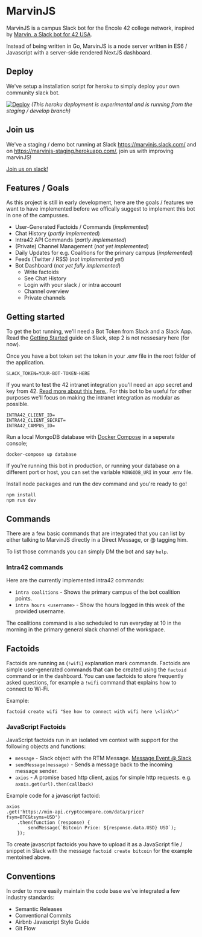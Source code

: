 # MarvinJS

MarvinJS is a campus Slack bot for the Encole 42 college network, inspired by [Marvin, a Slack bot for 42 USA](https://github.com/riking/marvin).

Instead of being written in Go, MarvinJS is a node server written in ES6 / Javascript with a server-side rendered NextJS dashboard.

## Deploy

We've setup a installation script for heroku to simply deploy your own community slack bot.

[![Deploy](https://www.herokucdn.com/deploy/button.svg)](https://heroku.com/deploy?template=https://github.com/ItsWendell/marvin-js/tree/develop)
*(This heroku deployment is experimental and is running from the staging / develop branch)*

## Join us

We've a staging / demo bot running at Slack https://marvinjs.slack.com/ and on https://marvinjs-staging.herokuapp.com/, join us with improving marvinJS!

[Join us on slack!](https://join.slack.com/t/marvinjs/shared_invite/enQtNTI3NzIwMjYxMDA4LWViMjc3YWIxNTQ5N2ZhMzE2Y2E5Y2I5ZDIyMGY4YjkyMGJlZWRhZTQzZWM0OTAwNDBiMmU0OTFjMjJjNDFlMTY)

## Features / Goals

As this project is still in early development, here are the goals / features we want to have implemented before we offically suggest to implement this bot in one of the campusses.

* User-Generated Factoids / Commands (*implemented*)
* Chat History (*partly implemented*)
* Intra42 API Commands (*partly implemented*)
* (Private) Channel Management (*not yet implemented*)
* Daily Updates for e.g. Coalitions for the primary campus (*implemented*)
* Feeds (Twitter / RSS) (*not implemented yet*)
* Bot Dashboard (*not yet fully implemented*)
  * Write factoids
  * See Chat History
  * Login with your slack / or intra account
  * Channel overview
  * Private channels

## Getting started

To get the bot running, we'll need a Bot Token from Slack and a Slack App. Read the [Getting Started](https://api.slack.com/bot-users#getting_started) guide on Slack, step 2 is not nessesary here (for now).

Once you have a bot token set the token in your .env file in the root folder of the application.

```(env)
SLACK_TOKEN=YOUR-BOT-TOKEN-HERE
```

If you want to test the 42 intranet integration you'll need an app secret and key from 42. [Read more about this here.](https://api.intra.42.fr/apidoc/guides/getting_started#create-an-application). For this bot to be useful for other purposes we'll focus on making the intranet integration as modular as possible.

```(env)
INTRA42_CLIENT_ID=
INTRA42_CLIENT_SECRET=
INTRA42_CAMPUS_ID=
```

Run a local MongoDB database with [Docker Compose](https://docs.docker.com/compose/install/) in a seperate console;

```(bash)
docker-compose up database
```

If you're running this bot in production, or running your database on a different port or host, you can set the variable `MONGODB_URI` in your .env file.

Install node packages and run the dev command and you're ready to go!

```(bash)
npm install
npm run dev
```

## Commands

There are a few basic commands that are integrated that you can list by either talking to MarvinJS directly in a Direct Message, or @ tagging him.

To list those commands you can simply DM the bot and say `help`.

### Intra42 commands

Here are the currently implemented intra42 commands:

* `intra coalitions` - Shows the primary campus of the bot coalition points.
* `intra hours <username>` - Show the hours logged in this week of the provided username.

The coalitions command is also scheduled to run everyday at 10 in the morning in the primary general slack channel of the workspace.

## Factoids

Factoids are running as (`!wifi`) explanation mark commands. Factoids are simple user-generated commands that can be created using the `factoid` command or in the dashboard. You can use factoids to store frequently asked questions, for example a `!wifi` command that explains how to connect to Wi-Fi.

Example:

`factoid create wifi "See how to connect with wifi here \<link\>"`

### JavaScript Factoids

JavaScript factoids run in an isolated vm context with support for the following objects and functions:

* `message` - Slack object with the RTM Message. [Message Event @ Slack](https://api.slack.com/events/message)
* `sendMessage(message)` - Sends a message back to the incoming message sender.
* `axios` - A promise based http client, [axios](https://github.com/axios/axios) for simple http requests. e.g. `axois.get(url).then(callback)`

Example code for a javascript factoid:

```(javascript)
axios
.get('https://min-api.cryptocompare.com/data/price?fsym=BTC&tsyms=USD')
    .then(function (response) {
        sendMessage(`Bitcoin Price: ${response.data.USD} USD`);
    });
```

To create javascript factoids you have to upload it as a JavaScript file / snippet in Slack with the message `factoid create bitcoin` for the example mentoined above.

## Conventions

In order to more easily maintain the code base we've integrated a few industry standards:

* Semantic Releases
* Conventional Commits
* Airbnb Javascript Style Guide
* Git Flow